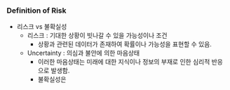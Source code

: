### Definition of Risk

- 리스크 vs 불확실성
  - 리스크 : 기대한 상황이 빗나갈 수 있을 가능성이나 조건
    - 상황과 관련된 데이터가 존재하여 확률이나 가능성을 표현할 수 있음.
  - Uncertainty : 의심과 불안에 의한 마음상태
    - 이러한 마음상태는 미래에 대한 지식이나 정보의 부재로 인한 심리적 반응으로 발생함.
    - 불확실성은 